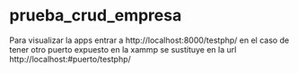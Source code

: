 # prueba_crud_empresa
Para visualizar la apps entrar a http://localhost:8000/testphp/ en el caso de tener otro puerto expuesto en la xammp se sustituye en la url 
http://localhost:#puerto/testphp/

